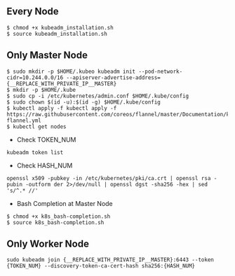 ## Every Node
```
$ chmod +x kubeadm_installation.sh
$ source kubeadm_installation.sh
```

## Only Master Node
```
$ sudo mkdir -p $HOME/.kubeo kubeadm init --pod-network-cidr=10.244.0.0/16 --apiserver-advertise-address={__REPLACE_WITH_PRIVATE_IP__MASTER}
$ mkdir -p $HOME/.kube
$ sudo cp -i /etc/kubernetes/admin.conf $HOME/.kube/config
$ sudo chown $(id -u):$(id -g) $HOME/.kube/config
$ kubectl apply -f kubectl apply -f https://raw.githubusercontent.com/coreos/flannel/master/Documentation/kube-flannel.yml
$ kubectl get nodes
```
  - Check TOKEN_NUM
  ```
  kubeadm token list
  ```
  - Check HASH_NUM
  ```
  openssl x509 -pubkey -in /etc/kubernetes/pki/ca.crt | openssl rsa -pubin -outform der 2>/dev/null | openssl dgst -sha256 -hex | sed 's/^.* //'
  ```
  - Bash Completion at Master Node
  ```
  $ chmod +x k8s_bash-completion.sh
  $ source k8s_bash-completion.sh
  ```
  
## Only Worker Node
```
sudo kubeadm join {__REPLACE_WITH_PRIVATE_IP__MASTER}:6443 --token {TOKEN_NUM} --discovery-token-ca-cert-hash sha256:{HASH_NUM}
```
